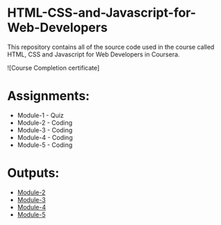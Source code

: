 # HTML-CSS-and-Javascript-for-Web-Developers

This repository contains all of the source code used in the course called HTML, CSS and Javascript for Web Developers in Coursera.

![Course Completion certificate]


# Assignments:

* Module-1 - Quiz 
* Module-2 - Coding
* Module-3 - Coding
* Module-4 - Coding
* Module-5 - Coding


# Outputs:

* [Module-2](https://dariomejia.github.io/HTML-CSS-and-JavaScript-for-Web-Developers/assignments/module2-solution/index.html)
* [Module-3](https://dariomejia.github.io/HTML-CSS-and-JavaScript-for-Web-Developers/assignments/module3-solution/index.html)
* [Module-4](https://dariomejia.github.io/HTML-CSS-and-JavaScript-for-Web-Developers/assignments/module4-solution/index.html)
* [Module-5](https://dariomejia.github.io/HTML-CSS-and-JavaScript-for-Web-Developers/assignments/module5-solution/index.html)
